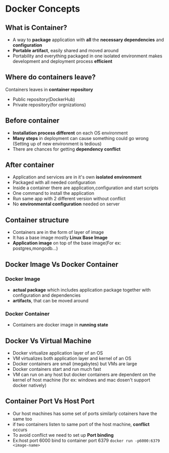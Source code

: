 # Docker Concepts
## What is Container?
* A way to **package** application with **all** the **necessary dependencies** and **configuration**
*  **Portable artifact**, easily shared and moved around
* Portability and everything packaged in one isolated environment makes development and deployment process **efficient**

## Where do containers leave?
Containers leaves in **container repository**
* Public repository(DockerHub)
* Private repository(for orgnizations)
## Before container
* **Installation process different** on each OS environment
* **Many steps** in deployment can cause something could go wrong (Setting up of new environment is tedious)
* There are chances for getting **dependency conflict**
## After container 
* Application and services are in it's own **isolated environment**
* Packaged with all needed configuration 
* Inside a container there are application,configuration and start scripts
* One command to install the application
* Run same app with 2 different version without conflict
* No **environmental configuration** needed on server

## Container structure
* Containers are in the form of layer of image
* It has a base image mostly **Linux Base Image**
* **Application image** on top of the base image(For ex: postgres,mongodb...)
## Docker Image Vs Docker Container
### Docker Image
* **actual package** which includes application package together with configuration and dependencies
* **artifacts**, that can be moved around
### Docker Container
* Containers are docker image in **running state**
## Docker Vs Virtual Machine

* Docker virtualize application layer of an OS
* VM virtualizes both application layer and kernel of an OS
* Docker containers are small (megabytes) but VMs are large
* Docker containers start and run much fast
* VM can run on any host but docker containers are dependent on the kernel of host machine
(for ex: windows and mac dosen't support docker natively)

## Container Port Vs Host Port
* Our host machines has some set of ports similarly cotainers have the same too
* if two containers listen to same port of the host machine, **conflict** occurs
* To avoid conflict we need to set up **Port binding**
* Ex:host port 6000 bind to container port 6379 
 ```docker run -p6000:6379 <image-name>```
 
